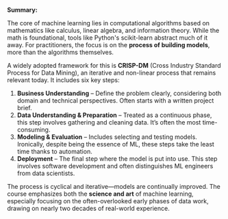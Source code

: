 **Summary:**

The core of machine learning lies in computational algorithms based on mathematics like calculus, linear algebra, and information theory. While the math is foundational, tools like Python's scikit-learn abstract much of it away. For practitioners, the focus is on the **process of building models**, more than the algorithms themselves.

A widely adopted framework for this is **CRISP-DM** (Cross Industry Standard Process for Data Mining), an iterative and non-linear process that remains relevant today. It includes six key steps:

1. **Business Understanding** – Define the problem clearly, considering both domain and technical perspectives. Often starts with a written project brief.
2. **Data Understanding & Preparation** – Treated as a continuous phase, this step involves gathering and cleaning data. It’s often the most time-consuming.
3. **Modeling & Evaluation** – Includes selecting and testing models. Ironically, despite being the essence of ML, these steps take the least time thanks to automation.
4. **Deployment** – The final step where the model is put into use. This step involves software development and often distinguishes ML engineers from data scientists.

The process is cyclical and iterative—models are continually improved. The course emphasizes both the **science and art** of machine learning, especially focusing on the often-overlooked early phases of data work, drawing on nearly two decades of real-world experience.
